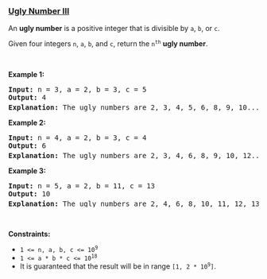 ### [Ugly Number III](https://leetcode.com/problems/ugly-number-iii)

<p>An <strong>ugly number</strong> is a positive integer that is divisible by <code>a</code>, <code>b</code>, or <code>c</code>.</p>

<p>Given four integers <code>n</code>, <code>a</code>, <code>b</code>, and <code>c</code>, return the <code>n<sup>th</sup></code> <strong>ugly number</strong>.</p>

<p>&nbsp;</p>
<p><strong>Example 1:</strong></p>

<pre>
<strong>Input:</strong> n = 3, a = 2, b = 3, c = 5
<strong>Output:</strong> 4
<strong>Explanation:</strong> The ugly numbers are 2, 3, 4, 5, 6, 8, 9, 10... The 3<sup>rd</sup> is 4.
</pre>

<p><strong>Example 2:</strong></p>

<pre>
<strong>Input:</strong> n = 4, a = 2, b = 3, c = 4
<strong>Output:</strong> 6
<strong>Explanation:</strong> The ugly numbers are 2, 3, 4, 6, 8, 9, 10, 12... The 4<sup>th</sup> is 6.
</pre>

<p><strong>Example 3:</strong></p>

<pre>
<strong>Input:</strong> n = 5, a = 2, b = 11, c = 13
<strong>Output:</strong> 10
<strong>Explanation:</strong> The ugly numbers are 2, 4, 6, 8, 10, 11, 12, 13... The 5<sup>th</sup> is 10.
</pre>

<p>&nbsp;</p>
<p><strong>Constraints:</strong></p>

<ul>
	<li><code>1 &lt;= n, a, b, c &lt;= 10<sup>9</sup></code></li>
	<li><code>1 &lt;= a * b * c &lt;= 10<sup>18</sup></code></li>
	<li>It is guaranteed that the result will be in range <code>[1, 2 * 10<sup>9</sup>]</code>.</li>
</ul>
